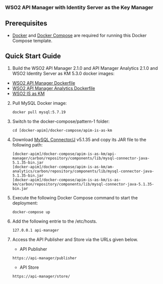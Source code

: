 ### WSO2 API Manager with Identity Server as the Key Manager


## Prerequisites

 * [Docker](https://www.docker.com/get-docker) and [Docker Compose](https://docs.docker.com/compose/install/#install-compose) are required for running this Docker Compose template.

## Quick Start Guide

1. Build the WSO2 API Manager 2.1.0 and API Manager Analytics 2.1.0 and WSO2 Identity Server as KM 5.3.0 docker images:

  *  [WSO2 API Manager Dockerfile](../../dockerfiles/apim/README.md)
  *  [WSO2 API Manager Analytics Dockerfile](../../dockerfiles/apim-analytics/README.md)
  *  [WSO2 IS as KM](../../dockerfiles/is-as-km/README.md)


2. Pull MySQL Docker image:
     ```
     docker pull mysql:5.7.19
     ```

3. Switch to the docker-compose/pattern-1 folder:
    ```
    cd [docker-apim]/docker-compose/apim-is-as-km
    ```

4. Download [MySQL Connector/J](https://downloads.mysql.com/archives/c-j/) v5.1.35 and copy its JAR file to the following path:
    ```
    [docker-apim]/docker-compose/apim-is-as-km/api-manager/carbon/repository/components/lib/mysql-connector-java-5.1.35-bin.jar
    [docker-apim]/docker-compose/apim-is-as-km/am-analytics/carbon/repository/components/lib/mysql-connector-java-5.1.35-bin.jar
    [docker-apim]/docker-compose/apim-is-as-km/is-as-km/carbon/repository/components/lib/mysql-connector-java-5.1.35-bin.jar
    ```

6. Execute the following Docker Compose command to start the deployment:
    ```
    docker-compose up
    ```

7. Add the following entrie to the /etc/hosts.
    ```
    127.0.0.1 api-manager
    ```
8. Access the API Publisher and Store via the URLs given below.

    * API Publisher
    ```
    https://api-manager/publisher
    ```

    * API Store
    ```
    https://api-manager/store/
    ```